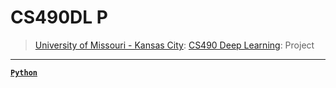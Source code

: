 # CS490DL P
> [University of Missouri - Kansas City](https://www.umkc.edu/): [CS490 Deep Learning](https://catalog.umkc.edu/colleges-schools/science-engineering/computer-science/bachelor-of-science-computer-science/): Project

---

[**`Python`**](https://github.com/lxRbckl/lxRbckl/blob/main/Python/README.md)

# 
